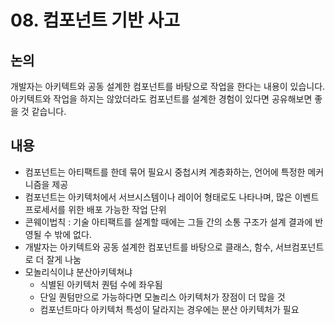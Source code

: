 # 08. 컴포넌트 기반 사고

## 논의
개발자는 아키텍트와 공동 설계한 컴포넌트를 바탕으로 작업을 한다는 내용이 있습니다.
아키텍트와 작업을 하지는 않았더라도 컴포넌트를 설계한 경험이 있다면 공유해보면 좋을 것 같습니다. 

## 내용

* 컴포넌트는 아티팩트를 한데 묶어 필요시 중첩시켜 계층화하는, 언어에 특정한 메커니즘을 제공
* 컴포넌트는 아키텍처에서 서브시스템이나 레이어 형태로도 나타나며, 많은 이벤트 프로세서를 위한 배포 가능한 작업 단위
* 콘웨이법칙 : 기술 아티팩트를 설계할 때에는 그들 간의 소통 구조가 설계 결과에 반영될 수 밖에 없다.
* 개발자는 아키텍트와 공동 설계한 컴포넌트를 바탕으로 클래스, 함수, 서브컴포넌트로 더 잘게 나눔
* 모놀리식이냐 분산아키텍쳐냐
	* 식별된 아키텍처 퀀텀 수에 좌우됨
	* 단일 퀀텀만으로 가능하다면 모놀리스 아키텍처가 장점이 더 많을 것
	* 컴포넌트마다 아키텍처 특성이 달라지는 경우에는 분산 아키텍처가 필요